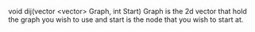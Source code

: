 void dij(vector <vector<int>> Graph, int Start) Graph is the 2d vector that hold the graph you wish to use and start is the node that you wish to start at.
